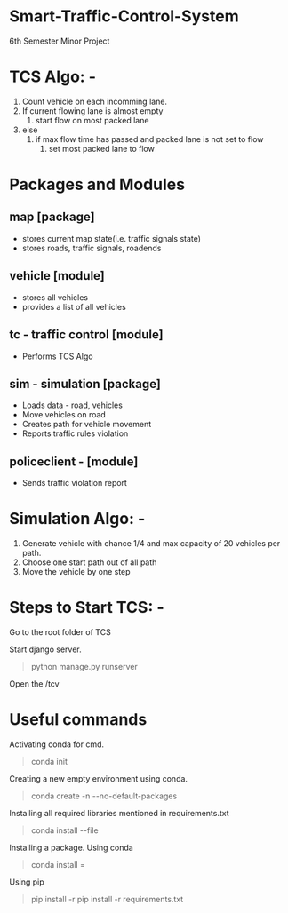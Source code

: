 # Smart-Traffic-Control-System
6th Semester Minor Project

# TCS Algo: -
1. Count vehicle on each incomming lane.
2. If current flowing lane is almost empty
      1. start flow on most packed lane
3. else 
   1. if max flow time has passed and packed lane is not set to flow
      1. set most packed lane to flow

# Packages and Modules
## map [package]
* stores current map state(i.e. traffic signals state)
* stores roads, traffic signals, roadends
## vehicle [module]
* stores all vehicles 
* provides a list of all vehicles

## tc - traffic control [module]
* Performs TCS Algo

## sim - simulation [package]
* Loads data - road, vehicles
* Move vehicles on road
* Creates path for vehicle movement
* Reports traffic rules violation

## policeclient - [module]
* Sends traffic violation report

# Simulation Algo: -
1. Generate vehicle with chance 1/4 and max capacity of 20 vehicles per path.
2. Choose one start path out of all path
3. Move the vehicle by one step

# Steps to Start TCS: -
Go to the root folder of TCS

Start django server.
>python manage.py runserver

Open the <url provided by above command>/tcv

# Useful commands
Activating conda for cmd.
>conda init

Creating a new empty environment using conda.
> conda create -n <env-name> --no-default-packages

Installing all required libraries mentioned in requirements.txt
>conda install --file <file-name>

Installing a package.
Using conda
>conda install <package-name>=<version>

Using pip
>pip install -r <file-name>
>pip install -r requirements.txt
